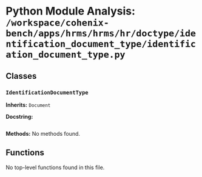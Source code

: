 # Python Module Analysis: `/workspace/cohenix-bench/apps/hrms/hrms/hr/doctype/identification_document_type/identification_document_type.py`

## Classes

### `IdentificationDocumentType`
**Inherits:** `Document`


**Docstring:**
```

```

**Methods:**
No methods found.




## Functions

No top-level functions found in this file.
